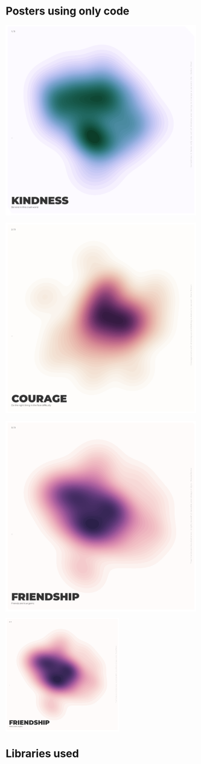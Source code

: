 # Posters using only code



![Imgur](https://github.com/hetnagda/hello-world-25-Homework/blob/main/week04-generative-artwork/posters/poster-1-kindness.png)
<br/>
<br/>
![Imgur](https://github.com/hetnagda/hello-world-25-Homework/blob/main/week04-generative-artwork/posters/poster-2-courage.png)
<br/>
<br/>
![Imgur](https://github.com/hetnagda/hello-world-25-Homework/blob/main/week04-generative-artwork/posters/poster-3-friendship.png)


<img src="https://github.com/hetnagda/hello-world-25-Homework/blob/main/week04-generative-artwork/posters/poster-3-friendship.png" width="300" height="auto">


# Libraries used
